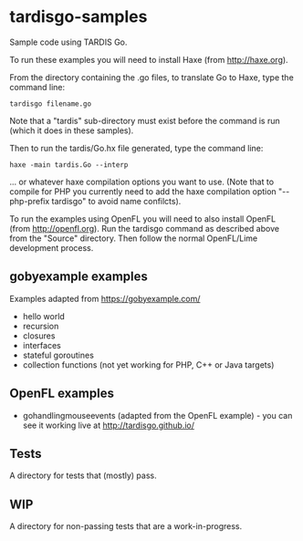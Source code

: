 tardisgo-samples
================

Sample code using TARDIS Go.

To run these examples you will need to install Haxe (from http://haxe.org).

From the directory containing the .go files, to translate Go to Haxe, type the command line: 
```
tardisgo filename.go
```
Note that a "tardis" sub-directory must exist before the command is run (which it does in these samples). 

Then to run the tardis/Go.hx file generated, type the command line: 
```
haxe -main tardis.Go --interp
```
... or whatever haxe compilation options you want to use. (Note that to compile for PHP you currently need to add the haxe compilation option "--php-prefix tardisgo" to avoid name confilcts).

To run the examples using OpenFL you will need to also install OpenFL (from http://openfl.org). Run the tardisgo command as described above from the "Source" directory. Then follow the normal OpenFL/Lime development process.


gobyexample examples
--------------------

Examples adapted from https://gobyexample.com/
- hello world
- recursion
- closures
- interfaces
- stateful goroutines
- collection functions (not yet working for PHP, C++ or Java targets)



OpenFL examples
---------------
- gohandlingmouseevents (adapted from the OpenFL example) - you can see it working live at http://tardisgo.github.io/


Tests
-----
A directory for tests that (mostly) pass.

WIP
---
A directory for non-passing tests that are a work-in-progress.









 
